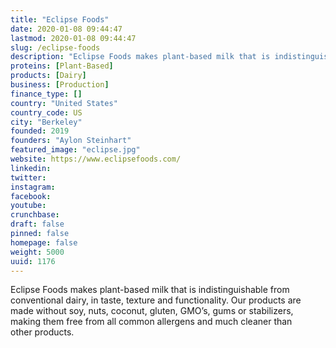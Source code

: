 ```yaml
---
title: "Eclipse Foods"
date: 2020-01-08 09:44:47
lastmod: 2020-01-08 09:44:47
slug: /eclipse-foods
description: "Eclipse Foods makes plant-based milk that is indistinguishable from conventional dairy, in taste, texture and functionality. Our products are made without soy, nuts, coconut, gluten, GMO’s, gums or stabilizers, making them free from all common allergens and much cleaner than other products."
proteins: [Plant-Based]
products: [Dairy]
business: [Production]
finance_type: []
country: "United States"
country_code: US
city: "Berkeley"
founded: 2019
founders: "Aylon Steinhart"
featured_image: "eclipse.jpg"
website: https://www.eclipsefoods.com/
linkedin: 
twitter: 
instagram: 
facebook: 
youtube: 
crunchbase: 
draft: false
pinned: false
homepage: false
weight: 5000
uuid: 1176
---
```

Eclipse Foods makes plant-based milk that is indistinguishable from conventional dairy, in taste, texture and functionality. Our products are made without soy, nuts, coconut, gluten, GMO’s, gums or stabilizers, making them free from all common allergens and much cleaner than other products.
